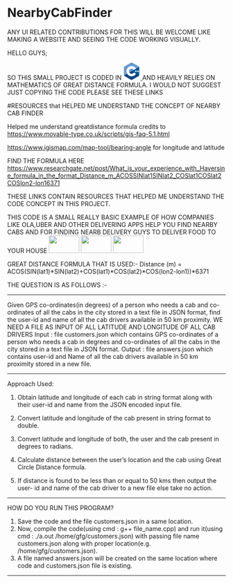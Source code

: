 # NearbyCabFinder
ANY UI RELATED CONTRIBUTIONS FOR THIS WILL BE WELCOME LIKE MAKING A WEBSITE AND SEEING THE CODE WORKING VISUALLY.

HELLO GUYS;

SO THIS SMALL PROJECT IS CODED IN <a href="https://www.w3schools.com/cpp/" target="_blank" rel="noreferrer"> <img src="https://raw.githubusercontent.com/devicons/devicon/master/icons/cplusplus/cplusplus-original.svg" alt="cplusplus" width="40" height="40"/> </a>  AND HEAVILY RELIES ON MATHEMATICS OF GREAT DISTANCE FORMULA.
I WOULD NOT SUGGEST JUST COPYING THE CODE PLEASE SEE THESE LINKS

#RESOURCES that HELPED ME UNDERSTAND THE CONCEPT OF NEARBY CAB FINDER

Helped me understand greatdistance formula credits to 
https://www.movable-type.co.uk/scripts/gis-faq-5.1.html

https://www.igismap.com/map-tool/bearing-angle for longitude and latitude

FIND THE FORMULA HERE
https://www.researchgate.net/post/What_is_your_experience_with_Haversine_formula_in_the_format_Distance_m_ACOSSINlat1SINlat2_COSlat1COSlat2COSlon2-lon16371

THESE LINKS CONTAIN RESOURCES THAT HELPED ME UNDERSTAND THE CODE CONCEPT IN THIS PROJECT.

THIS CODE IS A SMALL REALLY BASIC EXAMPLE OF HOW COMPANIES LIKE OLA,UBER AND OTHER DELIVERING APPS HELP YOU FIND NEARBY CABS AND FOR FINDING NEARB DELIVERY GUYS TO DELIVER FOOD TO YOUR HOUSE
<img src="https://upload.wikimedia.org/wikipedia/en/thumb/0/0f/Ola_Cabs_logo.svg/1200px-Ola_Cabs_logo.svg.png" style="height:40px;width:70px">
<img src="https://seeklogo.com/images/U/uber-logo-2BB8EC4342-seeklogo.com.png" style="height:40px;width:70px">
<img src="https://techstory.in/wp-content/uploads/2021/11/Zepto.jpg" style="height:40px;width:70px">


GREAT DISTANCE FORMULA THAT IS USED:- Distance (m) = ACOS(SIN(lat1)*SIN(lat2)+COS(lat1)*COS(lat2)*COS(lon2-lon1))*6371

THE QUESTION IS AS FOLLOWS :-

**************************************
Given GPS co-ordinates(in degrees) of a person who needs a cab and co-ordinates of all the cabs in the city stored in a text file
in JSON format, find the user-id and name of all the cab drivers available in 50 km proximity.
WE NEED A FILE AS INPUT OF ALL LATITUDE AND LONGITUDE OF ALL CAB DRIVERS
Input : file customers.json which contains GPS co-ordinates of a person who needs a cab in degrees and co-ordinates of all the cabs in the city stored in a text file in JSON format.
Output : file answers.json which contains user-id and Name of all the cab drivers available in 50 km proximity stored in a new file.
**************************************

Approach Used:
1. Obtain latitude and longitude of each cab in string format along with their
user-id and name from the JSON encoded input file.

2. Convert latitude and longitude of the cab present in string format to double.

3. Convert latitude and longitude of both, the user and the cab present in
degrees to radians.

4. Calculate distance between the user’s location and the cab using Great Circle
Distance formula.

5. If distance is found to be less than or equal to 50 kms then output the user-
id and name of the cab driver to a new file else take no action.
*****************************************************************************

   HOW DO YOU RUN THIS PROGRAM?                                              
   1. Save the code and the file customers.json in a same location.
2. Now, compile the code(using cmd : g++ file_name.cpp) and run it(using cmd : ./a.out /home/gfg/customers.json) 
with passing file name customers.json along with proper location(e.g. /home/gfg/customers.json).
3. A file named answers.json will be created on the same location where code and customers.json file is existing.

*****************************************************************************
